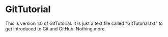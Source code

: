 # GitTutorial

This is version 1.0 of GitTutorial.  It is just a text file called "GitTutorial.txt" to get introduced to Git and GitHub.  Nothing more.
